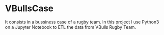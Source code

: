 # VBullsCase
It consists in a bussiness case of a rugby team. In this project I use Python3 on a Jupyter Notebook to ETL the data from VBulls Rugby Team.

